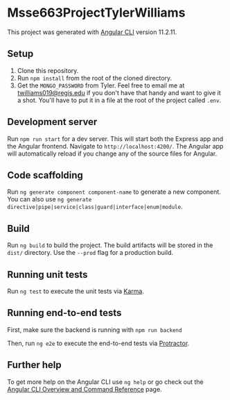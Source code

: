 # Msse663ProjectTylerWilliams

This project was generated with [Angular CLI](https://github.com/angular/angular-cli) version 11.2.11.

## Setup

1. Clone this repository.
1. Run `npm install` from the root of the cloned directory. 
1. Get the `MONGO_PASSWORD` from Tyler. Feel free to email me at twilliams019@regis.edu if you don't have that handy and want to give it a shot. You'll have to put it in a file at the root of the project called `.env`. 

## Development server

Run `npm run start` for a dev server. This will start both the Express app and the Angular frontend. Navigate to `http://localhost:4200/`. The Angular app will automatically reload if you change any of the source files for Angular.

## Code scaffolding

Run `ng generate component component-name` to generate a new component. You can also use `ng generate directive|pipe|service|class|guard|interface|enum|module`.

## Build

Run `ng build` to build the project. The build artifacts will be stored in the `dist/` directory. Use the `--prod` flag for a production build.

## Running unit tests

Run `ng test` to execute the unit tests via [Karma](https://karma-runner.github.io).

## Running end-to-end tests

First, make sure the backend is running with `npm run backend`

Then, run `ng e2e` to execute the end-to-end tests via [Protractor](http://www.protractortest.org/).

## Further help

To get more help on the Angular CLI use `ng help` or go check out the [Angular CLI Overview and Command Reference](https://angular.io/cli) page.
